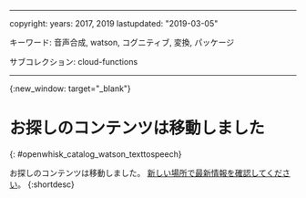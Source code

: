 
---

copyright:
  years: 2017, 2019
lastupdated: "2019-03-05"

キーワード: 音声合成, watson, コグニティブ, 変換, パッケージ

サブコレクション: cloud-functions

---


{:new_window: target="_blank"}
# お探しのコンテンツは移動しました
{: #openwhisk_catalog_watson_texttospeech}

お探しのコンテンツは移動しました。 [新しい場所で最新情報を確認してください](/docs/openwhisk?topic=cloud-functions-pkg_text_to_speech)。
{:shortdesc}
